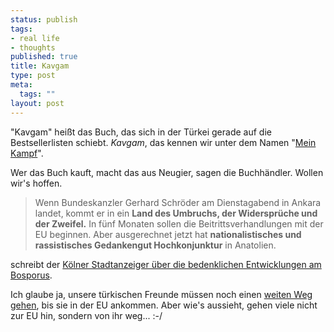 ```yaml
--- 
status: publish
tags: 
- real life
- thoughts
published: true
title: Kavgam
type: post
meta: 
  tags: ""
layout: post
---
```

"Kavgam" heißt das Buch, das sich in der Türkei gerade auf die Bestsellerlisten schiebt. <em>Kavgam</em>, das kennen wir unter dem Namen "<a href="http://de.wikipedia.org/wiki/Mein_Kampf">Mein Kampf</a>".

Wer das Buch kauft, macht das aus Neugier, sagen die Buchhändler. Wollen wir's hoffen.

<blockquote>Wenn Bundeskanzler Gerhard Schröder am Dienstagabend in Ankara landet, kommt er in ein <strong>Land des Umbruchs, der Widersprüche und der Zweifel.</strong> In fünf Monaten sollen die Beitrittsverhandlungen mit der EU beginnen. Aber ausgerechnet jetzt hat <strong>nationalistisches und rassistisches Gedankengut Hochkonjunktur</strong> in Anatolien.</blockquote>

schreibt der <a href="http://www.ksta.de/html/artikel/1114797163284.shtml">Kölner Stadtanzeiger über die bedenklichen Entwicklungen am Bosporus</a>.

Ich glaube ja, unsere türkischen Freunde müssen noch einen <a href="http://www2.amnesty.de/internet/deall.nsf/c1070c04ee5add56c12567df002695be/45b279b353b7f3b2c1256e9e00421ed8?OpenDocument">weiten Weg gehen</a>, bis sie in der EU ankommen. Aber wie's aussieht, gehen viele nicht zur EU hin, sondern von ihr weg...
 :-/
